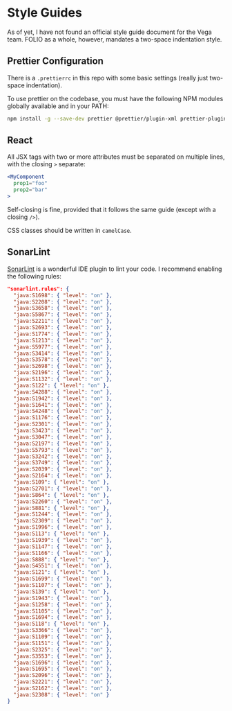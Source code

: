 # Style Guides

As of yet, I have not found an official style guide document for the Vega team. FOLIO as a whole,
however, mandates a two-space indentation style.

## Prettier Configuration

There is a `.prettierrc` in this repo with some basic settings (really just two-space indentation).

To use prettier on the codebase, you must have the following NPM modules globally available and in
your PATH:

```sh
npm install -g --save-dev prettier @prettier/plugin-xml prettier-plugin-sql
```

## React

All JSX tags with two or more attributes must be separated on multiple lines, with the closing `>`
separate:

```jsx
<MyComponent
  prop1="foo"
  prop2="bar"
>
```

Self-closing is fine, provided that it follows the same guide (except with a closing `/>`).

CSS classes should be written in `camelCase`.

## SonarLint

[SonarLint](https://sonarlint.org/) is a wonderful IDE plugin to lint your code. I recommend
enabling the following rules:

```json
"sonarlint.rules": {
  "java:S1698": { "level": "on" },
  "java:S2208": { "level": "on" },
  "java:S3658": { "level": "on" },
  "java:S5867": { "level": "on" },
  "java:S2211": { "level": "on" },
  "java:S2693": { "level": "on" },
  "java:S1774": { "level": "on" },
  "java:S1213": { "level": "on" },
  "java:S5977": { "level": "on" },
  "java:S3414": { "level": "on" },
  "java:S3578": { "level": "on" },
  "java:S2698": { "level": "on" },
  "java:S2196": { "level": "on" },
  "java:S1132": { "level": "on" },
  "java:S122": { "level": "on" },
  "java:S4288": { "level": "on" },
  "java:S1942": { "level": "on" },
  "java:S1641": { "level": "on" },
  "java:S4248": { "level": "on" },
  "java:S1176": { "level": "on" },
  "java:S2301": { "level": "on" },
  "java:S3423": { "level": "on" },
  "java:S3047": { "level": "on" },
  "java:S2197": { "level": "on" },
  "java:S5793": { "level": "on" },
  "java:S3242": { "level": "on" },
  "java:S3749": { "level": "on" },
  "java:S2039": { "level": "on" },
  "java:S2164": { "level": "on" },
  "java:S109": { "level": "on" },
  "java:S2701": { "level": "on" },
  "java:S864": { "level": "on" },
  "java:S2260": { "level": "on" },
  "java:S881": { "level": "on" },
  "java:S1244": { "level": "on" },
  "java:S2309": { "level": "on" },
  "java:S1996": { "level": "on" },
  "java:S113": { "level": "on" },
  "java:S1939": { "level": "on" },
  "java:S1147": { "level": "on" },
  "java:S1166": { "level": "on" },
  "java:S888": { "level": "on" },
  "java:S4551": { "level": "on" },
  "java:S121": { "level": "on" },
  "java:S1699": { "level": "on" },
  "java:S1107": { "level": "on" },
  "java:S139": { "level": "on" },
  "java:S1943": { "level": "on" },
  "java:S1258": { "level": "on" },
  "java:S1105": { "level": "on" },
  "java:S1694": { "level": "on" },
  "java:S118": { "level": "on" },
  "java:S3366": { "level": "on" },
  "java:S1109": { "level": "on" },
  "java:S1151": { "level": "on" },
  "java:S2325": { "level": "on" },
  "java:S3553": { "level": "on" },
  "java:S1696": { "level": "on" },
  "java:S1695": { "level": "on" },
  "java:S2096": { "level": "on" },
  "java:S2221": { "level": "on" },
  "java:S2162": { "level": "on" },
  "java:S2308": { "level": "on" }
}
```

